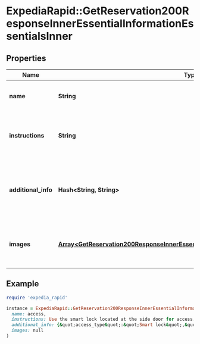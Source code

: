 # ExpediaRapid::GetReservation200ResponseInnerEssentialInformationEssentialsInner

## Properties

| Name | Type | Description | Notes |
| ---- | ---- | ----------- | ----- |
| **name** | **String** | The name of the essential item. | [optional] |
| **instructions** | **String** | The instructions for use of the essential item. | [optional] |
| **additional_info** | **Hash&lt;String, String&gt;** | A map of additional information that needs to be conveyed to customer. | [optional] |
| **images** | [**Array&lt;GetReservation200ResponseInnerEssentialInformationEssentialsInnerImagesInner&gt;**](GetReservation200ResponseInnerEssentialInformationEssentialsInnerImagesInner.md) | An array of images needed for the essential item. | [optional] |

## Example

```ruby
require 'expedia_rapid'

instance = ExpediaRapid::GetReservation200ResponseInnerEssentialInformationEssentialsInner.new(
  name: access,
  instructions: Use the smart lock located at the side door for access.,
  additional_info: {&quot;access_type&quot;:&quot;Smart lock&quot;,&quot;access_code&quot;:&quot;12345&quot;},
  images: null
)
```

